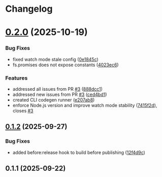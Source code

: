 # Changelog

# [0.2.0](https://github.com/angelxmoreno/typeorm-zod/compare/v0.1.2...v0.2.0) (2025-10-19)


### Bug Fixes

* fixed watch mode stale config ([0e1845c](https://github.com/angelxmoreno/typeorm-zod/commit/0e1845c61cc657e5d796b88dd32fae24a3b0c7c9))
* fs.promises does not expose constants ([4023ec6](https://github.com/angelxmoreno/typeorm-zod/commit/4023ec6cf3699792bbca49eda46a0a2662f9ddeb))


### Features

* addressed all issues from PR [#3](https://github.com/angelxmoreno/typeorm-zod/issues/3) ([888dcc1](https://github.com/angelxmoreno/typeorm-zod/commit/888dcc11922ed74476a490e2c1620fe42053aa31))
* addressed new issues from PR [#3](https://github.com/angelxmoreno/typeorm-zod/issues/3) ([ced4bd1](https://github.com/angelxmoreno/typeorm-zod/commit/ced4bd12db74f84811ff0df673cfa0f73f97df49))
* created CLI codegen runner ([e207ab8](https://github.com/angelxmoreno/typeorm-zod/commit/e207ab8e49af62ba620aa98216c3b04e3d41e852))
* enforce Node.js version and improve watch mode stability ([7415f2d](https://github.com/angelxmoreno/typeorm-zod/commit/7415f2d5ab63a483119c3822023c6bdca6a8d80b)), closes [#3](https://github.com/angelxmoreno/typeorm-zod/issues/3)

## [0.1.2](https://github.com/angelxmoreno/typeorm-zod/compare/v0.1.1...v0.1.2) (2025-09-27)


### Bug Fixes

* added before:release hook to build before publishing ([12f4d9c](https://github.com/angelxmoreno/typeorm-zod/commit/12f4d9ce007228b61c9e53a618979782dc766b10))

## 0.1.1 (2025-09-22)

